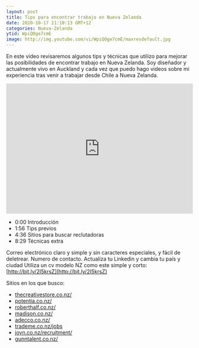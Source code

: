 ```yaml
---
layout: post
title: Tips para encontrar trabajo en Nueva Zelanda
date: 2020-10-17 21:10:13 GMT+12
categories: Nueva-Zelanda
ytid: WpiQOge7cmE
image: http://img.youtube.com/vi/WpiQOge7cmE/maxresdefault.jpg
---
```


En este video revisaremos algunos tips y técnicas que utilizo para mejorar las posibilidades de encontrar trabajo en Nueva Zelanda.
Soy diseñador y actualmente vivo en Auckland y cada vez que puedo hago videos sobre mi  experiencia tras venir a trabajar desde Chile a Nueva Zelanda.

<iframe width="100%" height="350" src="https://www.youtube.com/embed/WpiQOge7cmE" frameborder="0" allowfullscreen></iframe>

* 0:00​ Introducción
* 1:56​ Tips previos
* 4:36​ Sitios para buscar reclutadoras
* 8:29​ Técnicas extra

Correo electrónico claro y simple y sin caracteres especiales, y fácil de deletrear.
Numero de contacto.
Actualiza tu Linkedin y cambia tu país y ciudad
Utiliza un cv modelo NZ como este simple y corto: [http://bit.ly/2I5krsZ​](http://bit.ly/2I5krsZ​)

Sitios en los que busco:

* [thecreativestore.co.nz/​](https://thecreativestore.co.nz/​)
* [potentia.co.nz/​](http://potentia.co.nz/​)
* [roberthalf.co.nz/​](https://www.roberthalf.co.nz/​)
* [madison.co.nz/​](https://www.madison.co.nz/​)
* [adecco.co.nz/​](https://www.adecco.co.nz/​)
* [trademe.co.nz/jobs​](https://www.trademe.co.nz/jobs​)
* [joyn.co.nz/recruitment/​](https://joyn.co.nz/recruitment/​)
* [gunntalent.co.nz/](http://www.gunntalent.co.nz/)
